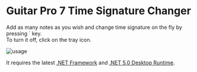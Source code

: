 # Guitar Pro 7 Time Signature Changer

Add as many notes as you wish and change time signature on the fly by pressing \` key.<br>
To turn it off, click on the tray icon.

![usage](https://raw.githubusercontent.com/untaun/gp7ts/master/usage.png)

It requires the latest <a href="https://dotnet.microsoft.com/download/dotnet-framework/thank-you/net48-web-installer">.NET Framework</a> and <a href="https://dotnet.microsoft.com/download/dotnet/thank-you/runtime-desktop-5.0.7-windows-x86-installer">.NET 5.0 Desktop Runtime</a>.
